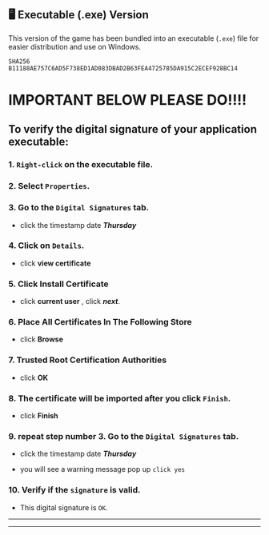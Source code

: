 ## 🖥 Executable (.exe) Version

This version of the game has been bundled into an executable (`.exe`) file for easier distribution and use on Windows.

`SHA256 B11188AE757C6AD5F738ED1AD083DBAD2B63FEA4725785DA915C2ECEF928BC14`

# IMPORTANT BELOW PLEASE DO!!!!

## To verify the digital signature of your application executable:

### 1. `Right-click` on the executable file.

### 2. Select `Properties`.
    
### 3. Go to the `Digital Signatures` tab.

- click the timestamp date ***Thursday***

### 4. Click on `Details`.

- click **view certificate**

### 5. Click Install Certificate
   
- click **current user** , click ***next***.

### 6. Place All Certificates In The Following Store

- click **Browse**

### 7. Trusted Root Certification Authorities

- click **OK**

### 8. The certificate will be imported after you click `Finish`.

- click **Finish**

### 9. repeat step number 3. Go to the `Digital Signatures` tab.

- click the timestamp date ***Thursday***

- you will see a warning message pop up `click yes`

### 10. Verify if the `signature` is valid.

- This digital signature is `OK`.

---
---
